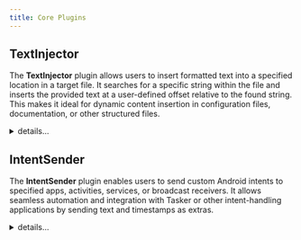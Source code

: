 ```yaml
---
title: Core Plugins
---
```


## TextInjector
The **TextInjector** plugin allows users to insert formatted text into a specified location in a target file. It searches for a specific string within the file and inserts the provided text at a user-defined offset relative to the found string. This makes it ideal for dynamic content insertion in configuration files, documentation, or other structured files.
<details>
    <summary>details...</summary>
    <p></p>
    <h3>Key Features</svg></a></h3>
    <ul>
    <li><strong>Target File Path</strong>: Define the location of the file where the text will be inserted.</li>
    <li><strong>Text Formatting</strong>:  Add custom <strong>prefix</strong> and <strong>suffix</strong> to the inserted text for easy identification.</li>
    <li><strong>Search String</strong>: Choose the string in the file to use as a reference point for the insertion.</li>
    <li><strong>Edit Offset</strong>: Set a precise offset (positive or negative) from the found string for insertion location.</li>
    </ul>
    <h3>Example Use Case</svg></a></h3>
    <p>Great for Obsidian Quick Capture and works with any other plaintext notes application!</p>
</details>

## IntentSender
The **IntentSender** plugin enables users to send custom Android intents to specified apps, activities, services, or broadcast receivers. It allows seamless automation and integration with Tasker or other intent-handling applications by sending text and timestamps as extras.
<details>
    <summary>details...</summary>
    <p></p>
    <h3>Key Features</h3>
    <ul>
    <li><strong>Target Type</strong>: Send intents to an <strong>Activity</strong>, <strong>Service</strong>, or <strong>Broadcast Receiver</strong>.</li>
    <li><strong>Package Name</strong>: Define the receiving app’s package name.</li>
    <li><strong>Class Name</strong>: Specify the exact activity or service to handle the intent.</li>
    <li><strong>Action</strong>: Set a custom Android intent action.</li>
    <li><strong>Extras</strong>: Automatically include text and timestamps in the intent for dynamic handling.</li>
    </ul>
    <h3>Example Use Case</h3>
    <p>Perfect for triggering automation in Tasker, launching specific app activities, or sending structured data to background services (such as <a href="https://github.com/ViscousPot/GitSync">GitSync</a>?).</p>
</details>
